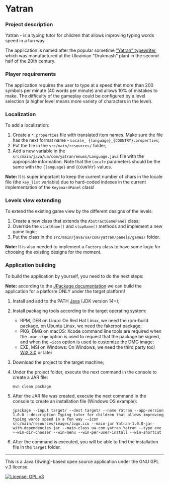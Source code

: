 # Yatran

### Project description

Yatran - is a typing tutor for children that allows improving typing words speed in a fun way.

The application is named after the popular
sometime ["Yatran" typewriter](https://uk.wikipedia.org/wiki/%D0%AF%D1%82%D1%80%D0%B0%D0%BD%D1%8C_(%D0%B4%D1%80%D1%83%D0%BA%D0%B0%D1%80%D1%81%D1%8C%D0%BA%D0%B0_%D0%BC%D0%B0%D1%88%D0%B8%D0%BD%D0%BA%D0%B0)),
which was manufactured at the Ukrainian "Drukmash" plant in the second half of the 20th century.

### Player requirements

The application requires the user to type at a speed that more than 200 symbols per minute (40 words per minute) and
allows 10% of mistakes to make. The difficulty of the gameplay could be configured by a level selection (a higher level
means more variety of characters in the level).

### Localization

To add a localization:

1. Create a `*.properties` file with translated item names. Make sure the file has the next format name - `Locale_
   {language}_{COUNTRY}.properties`;
2. Put the file in the `src/main/resources/` folder;
3. Add a new variable in the `src/main/java/ua/com/yatran/enums/Language.java` file with the appropriate information.
   Note that the `Locale` parameters should be the same with the `{language}` and `{COUNTRY}` values.

**Note:** It is super important to keep the current number of chars in the locale file (the `key_list` variable) due to
hard-coded indexes in the current implementation of the `KeyboardPanel` class!

### Levels view extending

To extend the existing game view by the different designs of the levels:

1. Create a new class that extends the `AbstractGamePanel` class;
2. Override the `startGame()` and `stopGame()` methods and implement a new game logic;
3. Put the class in the `src/main/java/ua/com/yatran/panels/games/` folder.

**Note:** It is also needed to implement a `Factory` class to have some logic for choosing the existing designs for the
moment.

### Application building

To build the application by yourself, you need to do the next steps:

**Note:** according to
the [JPackage documentation](https://docs.oracle.com/en/java/javase/14/docs/specs/man/jpackage.html) we can build the
application for a platform ONLY under the target platform!

1. Install and add to the PATH [Java](https://www.oracle.com/java/technologies/downloads/) (JDK version 14+);
2. Install packaging tools according to the target operating system:
   - RPM, DEB on Linux: On Red Hat Linux, we need the rpm-build package, on Ubuntu Linux, we need the fakeroot package;
   - PKG, DMG on macOS: Xcode command line tools are required when the `–mac-sign` option is used to request that the
     package be signed, and when the `–icon` option is used to customize the DMG image;
   - EXE, MSI on Windows: On Windows, we need the third party tool [WiX 3.0](https://wixtoolset.org/docs/wix3/) or later
3. Download the project to the target machine;
4. Under the project folder, execute the next command in the console to create a JAR file:

   `mvn clean package`
5. After the JAR file was created, execute the next command in the console to create an installation file (Windows OS
   example):

   `jpackage --input target/ --dest target/ --name Yatran --app-version 1.0.0 --description Typing tutor for children that allows improving typing words speed in a fun way --icon src/main/resources/images/logo.ico --main-jar Yatran-1.0.0-jar-with-dependencies.jar --main-class ua.com.yatran.Yatran --type exe --win-dir-chooser --win-menu --win-per-user-install --win-shortcut `
6. After the command is executed, you will be able to find the installation file in the `target` folder.

---
This is a Java (Swing)-based open source application under the GNU GPL v.3 license.

[![License: GPL v3](https://img.shields.io/badge/License-GPLv3-blue.svg)](https://www.gnu.org/licenses/gpl-3.0)